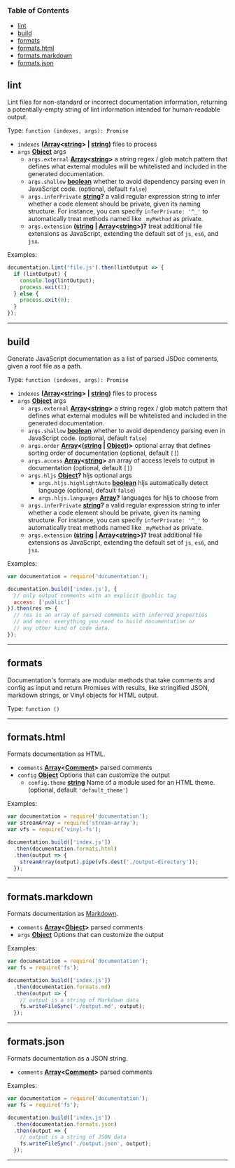 <!-- Generated by documentation.js. Update this documentation by updating the source code. -->

### Table of Contents

-   [lint][1]
-   [build][2]
-   [formats][3]
-   [formats.html][4]
-   [formats.markdown][5]
-   [formats.json][6]

## lint

Lint files for non-standard or incorrect documentation
information, returning a potentially-empty string
of lint information intended for human-readable output.

Type: `function (indexes, args): Promise`

-   `indexes` **([Array][7]&lt;[string][8]> | [string][8])** files to process
-   `args` **[Object][9]** args
    -   `args.external` **[Array][7]&lt;[string][8]>** a string regex / glob match pattern
        that defines what external modules will be whitelisted and included in the
        generated documentation.
    -   `args.shallow` **[boolean][10]** whether to avoid dependency parsing
        even in JavaScript code. (optional, default `false`)
    -   `args.inferPrivate` **[string][8]?** a valid regular expression string
        to infer whether a code element should be private, given its naming structure.
        For instance, you can specify `inferPrivate: '^_'` to automatically treat
        methods named like `_myMethod` as private.
    -   `args.extension` **([string][8] \| [Array][7]&lt;[string][8]>)?** treat additional file extensions
        as JavaScript, extending the default set of `js`, `es6`, and `jsx`.

Examples:

```javascript
documentation.lint('file.js').then(lintOutput => {
  if (lintOutput) {
    console.log(lintOutput);
    process.exit(1);
  } else {
    process.exit(0);
  }
});
```

* * *

## build

Generate JavaScript documentation as a list of parsed JSDoc
comments, given a root file as a path.

Type: `function (indexes, args): Promise`

-   `indexes` **([Array][7]&lt;[string][8]> | [string][8])** files to process
-   `args` **[Object][9]** args
    -   `args.external` **[Array][7]&lt;[string][8]>** a string regex / glob match pattern
        that defines what external modules will be whitelisted and included in the
        generated documentation.
    -   `args.shallow` **[boolean][10]** whether to avoid dependency parsing
        even in JavaScript code. (optional, default `false`)
    -   `args.order` **[Array][7]&lt;([string][8] \| [Object][9])>** optional array that
        defines sorting order of documentation (optional, default `[]`)
    -   `args.access` **[Array][7]&lt;[string][8]>** an array of access levels
        to output in documentation (optional, default `[]`)
    -   `args.hljs` **[Object][9]?** hljs optional args
        -   `args.hljs.highlightAuto` **[boolean][10]** hljs automatically detect language (optional, default `false`)
        -   `args.hljs.languages` **[Array][7]?** languages for hljs to choose from
    -   `args.inferPrivate` **[string][8]?** a valid regular expression string
        to infer whether a code element should be private, given its naming structure.
        For instance, you can specify `inferPrivate: '^_'` to automatically treat
        methods named like `_myMethod` as private.
    -   `args.extension` **([string][8] \| [Array][7]&lt;[string][8]>)?** treat additional file extensions
        as JavaScript, extending the default set of `js`, `es6`, and `jsx`.

Examples:

```javascript
var documentation = require('documentation');

documentation.build(['index.js'], {
  // only output comments with an explicit @public tag
  access: ['public']
}).then(res => {
  // res is an array of parsed comments with inferred properties
  // and more: everything you need to build documentation or
  // any other kind of code data.
});
```

* * *

## formats

Documentation's formats are modular methods that take comments
and config as input and return Promises with results,
like stringified JSON, markdown strings, or Vinyl objects for HTML
output.

Type: `function ()`

* * *

## formats.html

Formats documentation as HTML.

-   `comments` **[Array][7]&lt;[Comment][11]>** parsed comments
-   `config` **[Object][9]** Options that can customize the output
    -   `config.theme` **[string][8]** Name of a module used for an HTML theme. (optional, default `'default_theme'`)

Examples:

```javascript
var documentation = require('documentation');
var streamArray = require('stream-array');
var vfs = require('vinyl-fs');

documentation.build(['index.js'])
  .then(documentation.formats.html)
  .then(output => {
    streamArray(output).pipe(vfs.dest('./output-directory'));
  });
```

* * *

## formats.markdown

Formats documentation as
[Markdown][12].

-   `comments` **[Array][7]&lt;[Object][9]>** parsed comments
-   `args` **[Object][9]** Options that can customize the output

Examples:

```javascript
var documentation = require('documentation');
var fs = require('fs');

documentation.build(['index.js'])
  .then(documentation.formats.md)
  .then(output => {
    // output is a string of Markdown data
    fs.writeFileSync('./output.md', output);
  });
```

* * *

## formats.json

Formats documentation as a JSON string.

-   `comments` **[Array][7]&lt;[Comment][11]>** parsed comments

Examples:

```javascript
var documentation = require('documentation');
var fs = require('fs');

documentation.build(['index.js'])
  .then(documentation.formats.json)
  .then(output => {
    // output is a string of JSON data
    fs.writeFileSync('./output.json', output);
  });
```

* * *

[1]: #lint

[2]: #build

[3]: #formats

[4]: #formatshtml

[5]: #formatsmarkdown

[6]: #formatsjson

[7]: https://developer.mozilla.org/docs/Web/JavaScript/Reference/Global_Objects/Array

[8]: https://developer.mozilla.org/docs/Web/JavaScript/Reference/Global_Objects/String

[9]: https://developer.mozilla.org/docs/Web/JavaScript/Reference/Global_Objects/Object

[10]: https://developer.mozilla.org/docs/Web/JavaScript/Reference/Global_Objects/Boolean

[11]: https://developer.mozilla.org/docs/Web/API/Comment/Comment

[12]: http://daringfireball.net/projects/markdown/
